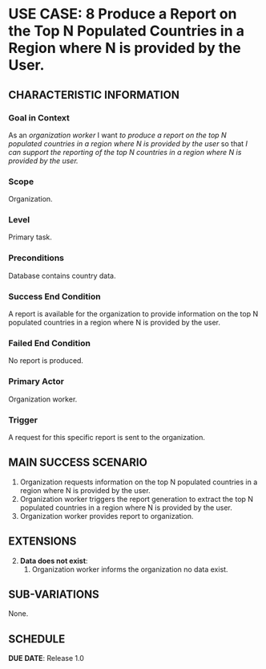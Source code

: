 # USE CASE: 8 Produce a Report on the Top N Populated Countries in a Region where N is provided by the User.

## CHARACTERISTIC INFORMATION

### Goal in Context

As an *organization worker* I want *to produce a report on the top N populated countries in a region where N is provided by the user* so that *I can support the reporting of the top N countries in a region where N is provided by the user.*

### Scope

Organization.

### Level

Primary task.

### Preconditions

Database contains country data.

### Success End Condition

A report is available for the organization to provide information on the top N populated countries in a region where N is provided by the user.

### Failed End Condition

No report is produced.

### Primary Actor

Organization worker.

### Trigger

A request for this specific report is sent to the organization.

## MAIN SUCCESS SCENARIO

1. Organization requests information on the top N populated countries in a region where N is provided by the user.
2. Organization worker triggers the report generation to extract the top N populated countries in a region where N is provided by the user.
3. Organization worker provides report to organization.

## EXTENSIONS

2. **Data does not exist**:
    1. Organization worker informs the organization no data exist.

## SUB-VARIATIONS

None.

## SCHEDULE

**DUE DATE**: Release 1.0